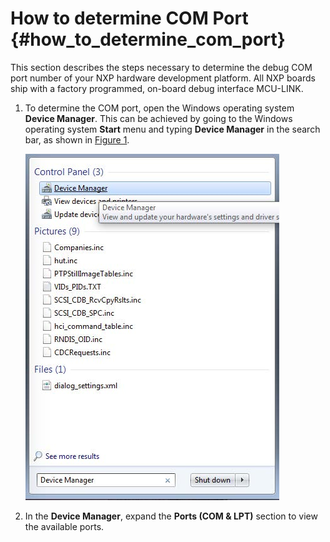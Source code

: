 # How to determine COM Port {#how_to_determine_com_port}



This section describes the steps necessary to determine the debug COM port number of your NXP hardware development platform. All NXP boards ship with a factory programmed, on-board debug interface MCU-LINK.

1.  To determine the COM port, open the Windows operating system **Device Manager**. This can be achieved by going to the Windows operating system **Start** menu and typing **Device Manager** in the search bar, as shown in [Figure 1](#FIG_DEVICEMANAGER).

    ![](../images/appendix_device_manager.jpg "Device Manager")

2.  In the **Device Manager**, expand the **Ports \(COM & LPT\)** section to view the available ports.

